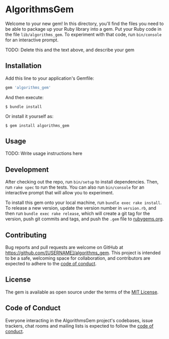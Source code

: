# AlgorithmsGem

Welcome to your new gem! In this directory, you'll find the files you need to be able to package up your Ruby library into a gem. Put your Ruby code in the file `lib/algorithms_gem`. To experiment with that code, run `bin/console` for an interactive prompt.

TODO: Delete this and the text above, and describe your gem

## Installation

Add this line to your application's Gemfile:

```ruby
gem 'algorithms_gem'
```

And then execute:

    $ bundle install

Or install it yourself as:

    $ gem install algorithms_gem

## Usage

TODO: Write usage instructions here

## Development

After checking out the repo, run `bin/setup` to install dependencies. Then, run `rake spec` to run the tests. You can also run `bin/console` for an interactive prompt that will allow you to experiment.

To install this gem onto your local machine, run `bundle exec rake install`. To release a new version, update the version number in `version.rb`, and then run `bundle exec rake release`, which will create a git tag for the version, push git commits and tags, and push the `.gem` file to [rubygems.org](https://rubygems.org).

## Contributing

Bug reports and pull requests are welcome on GitHub at https://github.com/[USERNAME]/algorithms_gem. This project is intended to be a safe, welcoming space for collaboration, and contributors are expected to adhere to the [code of conduct](https://github.com/[USERNAME]/algorithms_gem/blob/master/CODE_OF_CONDUCT.md).


## License

The gem is available as open source under the terms of the [MIT License](https://opensource.org/licenses/MIT).

## Code of Conduct

Everyone interacting in the AlgorithmsGem project's codebases, issue trackers, chat rooms and mailing lists is expected to follow the [code of conduct](https://github.com/[USERNAME]/algorithms_gem/blob/master/CODE_OF_CONDUCT.md).

